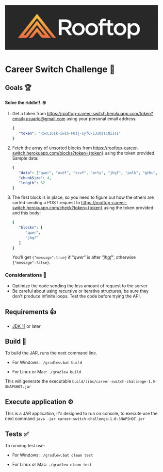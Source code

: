 # ![Brand](assets/rootop-logo.jpg)

# Career Switch Challenge 🏁

## Goals 🏆

#### Solve the riddle!!. 🤓

1. Get a token from https://rooftop-career-switch.herokuapp.com/token?email=usuario@gmail.com using your personal email address.

    ```yaml
    {
       "token": "R5cCI6Ik-iwib-F0Ij-IyfQ-iJIUzI1NiIsI"
    }
    ```

2. Fetch the array of unsorted blocks from
    https://rooftop-career-switch.herokuapp.com/blocks?token={token} using the token provided. Sample data:

    ```yaml
    {
       "data": ["qwer", "asdf", "zcvf", "erty", "jhgf", "polk", "gthu", "uhgt"],
       "chunkSize": 4,
       "length": 32
    }
    ```
3. The first block is in place, so you need to figure out how the others are sorted sending a POST request to https://rooftop-career-switch.herokuapp.com/check?token={token} using the token provided and this body:

    ```yaml
    {
       "blocks": [
          "qwer",
          "jhgf"
       ]
    }
    ```
   You'll get `{"message":true}` if _"qwer"_ is after _"jhgf"_, otherwise `{"message":false}`.

### Considerations 👀

* Optimize the code sending the less amount of request to the server
* Be careful about using recursive or iterative structures, be sure they don't produce infinite loops. Test the code before trying the API.

## Requirements 👍
+ [JDK 11](https://adoptium.net/temurin/releases?version=11) or later

## Build 🔨
To build the JAR, runs the next command line.
* For Windows:
  `./gradlew.bat build`

* For Linux or Mac:
  `./gradlew build`

This will generate the executable `build/libs/career-switch-challenge-1.0-SNAPSHOT.jar`

## Execute application ⚙️
This is a JAR application, it's designed to run on console, to execute use the next command
`java -jar career-switch-challenge-1.0-SNAPSHOT.jar`

## Tests ✅

To running test use:
* For Windows:
  `./gradlew.bat clean test`

* For Linux or Mac:
  `./gradlew clean test`

